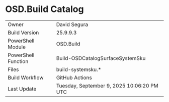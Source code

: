 ﻿# OSD.Build Catalog

| | |
|-|-|
| Owner | David Segura |
| Build Version | 25.9.9.3 |
| PowerShell Module | OSD.Build |
| PowerShell Function | Build-OSDCatalogSurfaceSystemSku |
| Files | build-systemsku.* |
| Build Workflow | GitHub Actions |
| Last Update | Tuesday, September 9, 2025 10:06:20 PM UTC |
